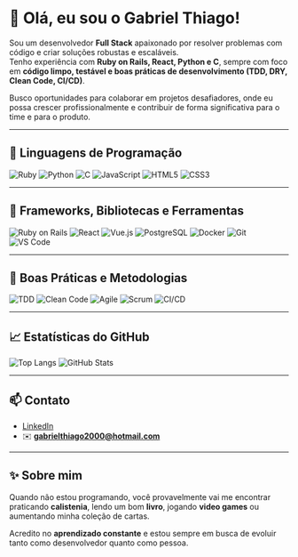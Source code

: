# 👋 Olá, eu sou o Gabriel Thiago!

Sou um desenvolvedor **Full Stack** apaixonado por resolver problemas com código e criar soluções robustas e escaláveis.  
Tenho experiência com **Ruby on Rails, React, Python e C**, sempre com foco em **código limpo, testável e boas práticas de desenvolvimento (TDD, DRY, Clean Code, CI/CD)**.  

Busco oportunidades para colaborar em projetos desafiadores, onde eu possa crescer profissionalmente e contribuir de forma significativa para o time e para o produto.

---

## 🧠 Linguagens de Programação

![Ruby](https://img.shields.io/badge/Ruby-%23CC342D?style=for-the-badge&logo=ruby&logoColor=white)
![Python](https://img.shields.io/badge/Python-%233776AB?style=for-the-badge&logo=python&logoColor=white)
![C](https://img.shields.io/badge/C-%2300599C?style=for-the-badge&logo=c&logoColor=white)
![JavaScript](https://img.shields.io/badge/JavaScript-%23F7DF1E?style=for-the-badge&logo=javascript&logoColor=black)
![HTML5](https://img.shields.io/badge/HTML5-%23E34F26?style=for-the-badge&logo=html5&logoColor=white)
![CSS3](https://img.shields.io/badge/CSS3-%231572B6?style=for-the-badge&logo=css3&logoColor=white)

---

## 🧰 Frameworks, Bibliotecas e Ferramentas

![Ruby on Rails](https://img.shields.io/badge/Rails-%23CC0000?style=for-the-badge&logo=rubyonrails&logoColor=white)
![React](https://img.shields.io/badge/React-%2361DAFB?style=for-the-badge&logo=react&logoColor=black)
![Vue.js](https://img.shields.io/badge/Vue.js-%2335495e?style=for-the-badge&logo=vuedotjs&logoColor=%234FC08D)
![PostgreSQL](https://img.shields.io/badge/PostgreSQL-%23336791?style=for-the-badge&logo=postgresql&logoColor=white)
![Docker](https://img.shields.io/badge/Docker-%232496ED?style=for-the-badge&logo=docker&logoColor=white)
![Git](https://img.shields.io/badge/Git-%23F05032?style=for-the-badge&logo=git&logoColor=white)
![VS Code](https://img.shields.io/badge/VS_Code-%23007ACC?style=for-the-badge&logo=visualstudiocode&logoColor=white)

---

## 🧪 Boas Práticas e Metodologias

![TDD](https://img.shields.io/badge/TDD-%2300C853?style=for-the-badge&logo=testinglibrary&logoColor=white)
![Clean Code](https://img.shields.io/badge/Clean_Code-%231f425f?style=for-the-badge&logo=dependabot&logoColor=white)
![Agile](https://img.shields.io/badge/Agile-%2302569B?style=for-the-badge&logo=scrumalliance&logoColor=white)
![Scrum](https://img.shields.io/badge/Scrum-%236DB33F?style=for-the-badge&logo=trello&logoColor=white)
![CI/CD](https://img.shields.io/badge/CI/CD-%232088FF?style=for-the-badge&logo=githubactions&logoColor=white)

---

## 📈 Estatísticas do GitHub

![Top Langs](https://github-readme-stats.vercel.app/api/top-langs/?username=Gabriel-T-P&layout=compact&theme=tokyonight&hide_border=true)
![GitHub Stats](https://github-readme-stats.vercel.app/api?username=Gabriel-T-P&show_icons=true&theme=tokyonight&hide_border=true)

---

## 📫 Contato

- [LinkedIn](https://www.linkedin.com/in/gabriel-t-t-r/)
- ✉️ **gabrielthiago2000@hotmail.com**

---

## ✨ Sobre mim

Quando não estou programando, você provavelmente vai me encontrar praticando **calistenia**, lendo um bom **livro**, jogando **video games** ou aumentando minha coleção de cartas.  

Acredito no **aprendizado constante** e estou sempre em busca de evoluir tanto como desenvolvedor quanto como pessoa.
